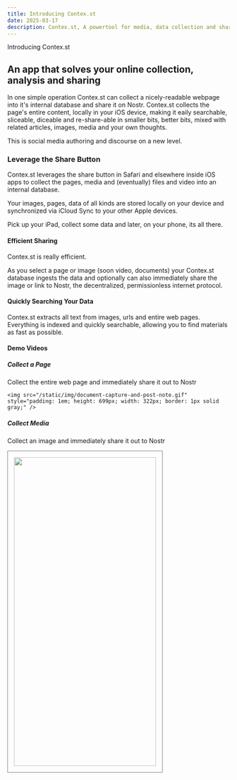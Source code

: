 ```yaml
---
title: Introducing Contex.st
date: 2025-03-17
description: Contex.st, A powertool for media, data collection and sharing
---
```


Introducing Contex.st

## An app that solves your online collection, analysis and sharing

In one simple operation Contex.st can collect a nicely-readable webpage into it's internal database and share it on Nostr. Contex.st collects the page's entire content, locally in your iOS device, making it eaily searchable, sliceable, diceable and re-share-able in smaller bits, better bits, mixed with related articles, images, media and your own thoughts.

This is social media authoring and discourse on a new level.

### Leverage the Share Button

Contex.st leverages the share button in Safari and elsewhere inside iOS apps to collect the pages, media and (eventually) files and video into an internal database.

Your images, pages, data of all kinds are stored locally on your device and synchronized via iCloud Sync to your other Apple devices.

Pick up your iPad, collect some data and later, on your phone, its all there.

#### Efficient Sharing

Contex.st is really efficient.

As you select a page or image (soon video, documents) your Contex.st database ingests the data and optionally can also immediately share the image or link to Nostr, the decentralized, permissionless internet protocol.

#### Quickly Searching Your Data

Contex.st extracts all text from images, urls and entire web pages. Everything is indexed and quickly searchable, allowing you to find materials as fast as possible.

#### Demo Videos

<div>
<h5>Collect a Page</h5>

<p>Collect the entire web page and immediately share it out to Nostr</p>

    <img src="/static/img/document-capture-and-post-note.gif" style="padding: 1em; height: 699px; width: 322px; border: 1px solid gray;" />
  </div>
  <div>
  <h5>Collect Media</h5>
  <p>Collect an image and immediately share it out to Nostr</p>
    <img src="/static/img/image-capture-and-post-note.gif" style="padding: 1em; height: 699px; width: 322px; border: 1px solid gray;" />
  </div>